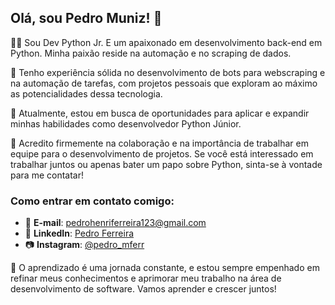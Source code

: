 ## Olá, sou Pedro Muniz! 👋

👨‍💻 Sou Dev Python Jr. E um apaixonado em desenvolvimento back-end em Python. Minha paixão reside na automação e no scraping de dados.

🤖 Tenho experiência sólida no desenvolvimento de bots para webscraping e na automação de tarefas, com projetos pessoais que exploram ao máximo as potencialidades dessa tecnologia.

💼 Atualmente, estou em busca de oportunidades para aplicar e expandir minhas habilidades como desenvolvedor Python Júnior.

🤝 Acredito firmemente na colaboração e na importância de trabalhar em equipe para o desenvolvimento de projetos. Se você está interessado em trabalhar juntos ou apenas bater um papo sobre Python, sinta-se à vontade para me contatar!

### Como entrar em contato comigo:

- 📧 **E-mail**: [pedrohenriferreira123@gmail.com](mailto:pedrohenriferreira123@gmail.com)
- 💼 **LinkedIn**: [Pedro Ferreira](https://www.linkedin.com/in/pedro-f-951210140/)
- 📷 **Instagram**: [@pedro_mferr](https://www.instagram.com/pedro_mferr/)

🚀 O aprendizado é uma jornada constante, e estou sempre empenhado em refinar meus conhecimentos e aprimorar meu trabalho na área de desenvolvimento de software. Vamos aprender e crescer juntos!

